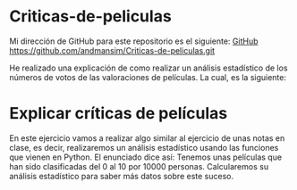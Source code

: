 # Criticas-de-peliculas

Mi dirección de GitHub para este repositorio es el siguiente: [GitHub](https://github.com/andmansim/Criticas-de-peliculas.git)
https://github.com/andmansim/Criticas-de-peliculas.git

He realizado una explicación de como realizar un análisis estadístico de los números de votos de las valoraciones de películas. La cual, es la siguiente:

# Explicar críticas de películas
En este ejercicio vamos a realizar algo similar al ejercicio de unas notas en clase, es decir, realizaremos un análisis estadístico usando las funciones que vienen en Python. El enunciado dice así: Tenemos unas películas que han sido clasificadas del 0 al 10 por 10000 personas. Calcularemos su análisis estadístico para saber más datos sobre este suceso.

